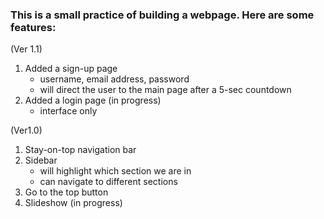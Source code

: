 ### This is a small practice of building a webpage. Here are some features:

(Ver 1.1)
  1. Added a sign-up page
     - username, email address, password
     - will direct the user to the main page after a 5-sec countdown
  3. Added a login page (in progress)
     - interface only

(Ver1.0)
  1. Stay-on-top navigation bar
  2. Sidebar
     - will highlight which section we are in
     - can navigate to different sections
  4. Go to the top button
  5. Slideshow (in progress)
